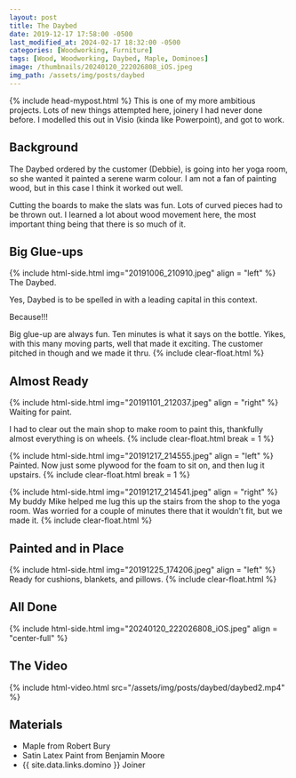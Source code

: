 ```yaml
---
layout: post
title: The Daybed
date: 2019-12-17 17:58:00 -0500
last_modified_at: 2024-02-17 18:32:00 -0500
categories: [Woodworking, Furniture]
tags: [Wood, Woodworking, Daybed, Maple, Dominoes]
image: /thumbnails/20240120_222026808_iOS.jpeg
img_path: /assets/img/posts/daybed
---
```

{% include head-mypost.html %}
This is one of my more ambitious projects. Lots of new things attempted here, joinery I had never done before.  I modelled this out in Visio (kinda like Powerpoint), and got to work.

## Background

The Daybed ordered by the customer (Debbie), is going into her yoga room, so she wanted it painted a serene warm colour.  I am not a fan of painting wood, but in this case I think it worked out well.

Cutting the boards to make the slats was fun.  Lots of curved pieces had to be thrown out.  I learned a lot about wood movement here, the most important thing being that there is so much of it.

## Big Glue-ups

{% include html-side.html img="20191006_210910.jpeg" align = "left" %}
The Daybed.  

Yes, Daybed is to be spelled in with a leading capital in this context.  

Because!!!

Big glue-up are always fun.  Ten minutes is what it says on the bottle.  Yikes, with this many moving parts, well that made it exciting.  The customer pitched in though and we made it thru.
{% include clear-float.html %}

## Almost Ready

{% include html-side.html img="20191101_212037.jpeg" align = "right" %}
Waiting for paint.

I had to clear out the main shop to make room to paint this, thankfully almost everything is on wheels.
{% include clear-float.html break = 1 %}

{% include html-side.html img="20191217_214555.jpeg" align = "left" %}
Painted.  Now just some plywood for the foam to sit on, and then lug it upstairs.
{% include clear-float.html break = 1 %}

{% include html-side.html img="20191217_214541.jpeg" align = "right" %}
My buddy Mike helped me lug this up the stairs from the shop to the yoga room.  Was worried for a couple of minutes there that it wouldn't fit, but we made it.
{% include clear-float.html %}

## Painted and in Place

{% include html-side.html img="20191225_174206.jpeg" align = "left" %}
Ready for cushions, blankets, and pillows.
{% include clear-float.html %}

## All Done

{% include html-side.html img="20240120_222026808_iOS.jpeg" align = "center-full" %}

## The Video

{% include html-video.html src="/assets/img/posts/daybed/daybed2.mp4" %}

## Materials

- Maple from Robert Bury
- Satin Latex Paint from Benjamin Moore
- {{ site.data.links.domino }} Joiner
